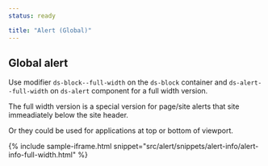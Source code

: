 ```yaml
---
status: ready

title: "Alert (Global)"
---
```


## Global alert

Use modifier `ds-block--full-width` on the `ds-block` container and `ds-alert--full-width` on `ds-alert` component for a full width version.

The full width version is a special version for page/site alerts that site immeadiately below the site header. 

Or they could be used for applications at top or bottom of viewport.

{% include sample-iframe.html snippet="src/alert/snippets/alert-info/alert-info-full-width.html" %}